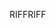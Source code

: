 <span data-ttu-id="63e51-101">RIFF</span><span class="sxs-lookup"><span data-stu-id="63e51-101">RIFF</span></span>
